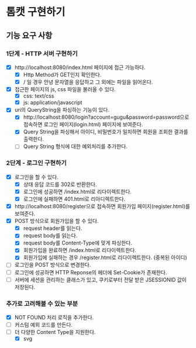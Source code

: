 # 톰캣 구현하기

## 기능 요구 사항

### 1단계 - HTTP 서버 구현하기

- [X] http://localhost:8080/index.html 페이지에 접근 가능하다.
  - [X] Http Method가 GET인지 확인한다.
  - [X] / 일 경우 안녕 문자열을 응답하고 그 외에는 파일을 읽어온다. 
- [X] 접근한 페이지의 js, css 파일을 불러올 수 있다.
  - [X] css: text/css
  - [X] js: application/javascript
- [X] uri의 QueryString을 파싱하는 기능이 있다.
  - [X] http://localhost:8080/login?account=gugu&password=password으로 접속하면 로그인 페이지(login.html) 페이지에 보여준다.
  - [X] Query String을 파싱해서 아이디, 비밀번호가 일치하면 회원을 조회한 결과를 출력한다.
  - [ ] Query String 형식에 대한 예외처리를 추가한다. 

### 2단계 - 로그인 구현하기

- [X] 로그인을 할 수 있다. 
  - [X] 상태 응답 코드를 302로 반환한다. 
  - [X] 로그인에 성공하면 /index.html로 리다이렉트한다.
  - [X] 로그인에 실패하면 401.html로 리아디렉트한다.
- [X] http://localhost:8080/register으로 접속하면 회원가입 페이지(register.html)를 보여준다.
- [X] POST 방식으로 회원가입을 할 수 있다. 
  - [X] request header를 읽는다.
  - [X] request body를 읽는다.
  - [X] request body를 Content-Type에 맞게 파싱한다. 
  - [X] 회원가입을 완료하면 /index.html로 리다이렉트한다.
  - [X] 회원가입에 실패하는 경우 /register.html로 리다이렉트한다. (중복된 아이디)
- [ ] 로그인을 POST 방식으로 변경한다.
- [ ] 로그인에 성공하면 HTTP Reponse의 헤더에 Set-Cookie가 존재한다.
- [ ] 서버에 세션을 관리하는 클래스가 있고, 쿠키로부터 전달 받은 JSESSIONID 값이 저장된다.

### 추가로 고려해볼 수 있는 부분

- [X] NOT FOUND 처리 로직을 추가한다. 
- [ ] 커스텀 예외 코드를 만든다. 
- [ ] 더 다양한 Content Type을 지원한다. 
  - [X] svg
